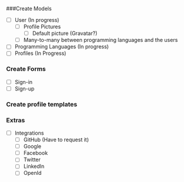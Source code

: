 ###Create Models
- [ ] User (In progress)
	- [ ] Profile Pictures
		- [ ] Default picture (Gravatar?)
	- [ ] Many-to-many between programming languages and the users
- [ ] Programming Languages (In progress)
- [ ] Profiles (In Progress)

### Create Forms
- [ ] Sign-in
- [ ] Sign-up

### Create profile templates


### Extras
- [ ] Integrations
	- [ ] GitHub (Have to request it)
	- [ ] Google
	- [ ] Facebook
	- [ ] Twitter
	- [ ] LinkedIn
	- [ ] OpenId